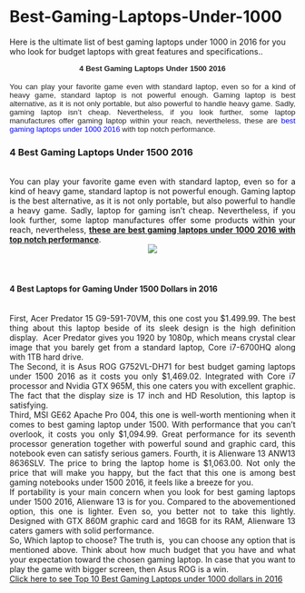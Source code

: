 # Best-Gaming-Laptops-Under-1000
Here is the ultimate list of best gaming laptops under 1000 in 2016 for you who look for budget laptops with great features and specifications..

<div>

</div>
<div align="center" style="margin: 0px; text-align: center;">
<b><span style="background: white; color: #222222; font-family: &quot;Arial&quot;,&quot;sans-serif&quot;; font-size: 10pt; margin: 0px;">4 Best Gaming Laptops Under 1500 2016</span></b></div>
<div>

</div>
<div style="margin: 0px; text-align: justify; text-justify: inter-ideograph;">
<br /></div>
<div>

</div>
<div style="margin: 0px; text-align: justify; text-justify: inter-ideograph;">
<span style="background: white; color: #222222; font-family: &quot;Arial&quot;,&quot;sans-serif&quot;; font-size: 10pt; margin: 0px;">You can play your favorite game even with standard laptop,
even so for a kind of heavy game, standard laptop is not powerful enough. Gaming
laptop is best alternative, as it is not only portable, but also powerful to
handle heavy game. Sadly, gaming laptop isn’t cheap. Nevertheless, if you look
further, some laptop manufactures offer gaming laptop within your reach,
nevertheless, these are </span><span style="background: white; color: blue; font-family: &quot;Arial&quot;,&quot;sans-serif&quot;; font-size: 10pt; margin: 0px;">best gaming laptops under 1000 2016</span><span style="background: white; color: #222222; font-family: &quot;Arial&quot;,&quot;sans-serif&quot;; font-size: 10pt; margin: 0px;"> with top notch performance. </span></div>
<h3 style="text-align: justify;">
4 Best Gaming Laptops Under 1500 2016</h3>
<div style="text-align: justify;">
<br /></div>
<div style="text-align: justify;">
You can play your favorite game even with standard laptop, even so for a kind of heavy game, standard laptop is not powerful enough. Gaming laptop is the best alternative, as it is not only portable, but also powerful to handle a heavy game. Sadly, laptop for gaming isn’t cheap. Nevertheless, if you look further, some laptop manufactures offer some products within your reach, nevertheless, <b><a href="http://rajalaptop.com/gaming-notebooks/">these are best gaming laptops under 1000 2016 with top notch performance</a></b>.<br />
<div class="separator" style="clear: both; text-align: center;">
<a href="http://4.bp.blogspot.com/-PLCMWUQKO3g/VrGNWXcBSNI/AAAAAAAAAAo/eSThCrIOdHE/s1600/ASUS%2BROG%2BGL752VW-DH74.jpg" imageanchor="1" style="margin-left: 1em; margin-right: 1em;"><img border="0" src="http://4.bp.blogspot.com/-PLCMWUQKO3g/VrGNWXcBSNI/AAAAAAAAAAo/eSThCrIOdHE/s1600/ASUS%2BROG%2BGL752VW-DH74.jpg" /></a></div>
<br /></div>
<div style="text-align: justify;">
<br /></div>
<h4 style="text-align: justify;">
4 Best Laptops for Gaming Under 1500 Dollars in 2016</h4>
<div style="text-align: justify;">
<br />
First, Acer Predator 15 G9-591-70VM, this one cost you $1.499.99. The best thing about this laptop beside of its sleek design is the high definition display.&nbsp; Acer Predator gives you 1920 by 1080p, which means crystal clear image that you barely get from a standard laptop, Core i7-6700HQ along with 1TB hard drive. </div>
<div style="text-align: justify;">
The Second, it is Asus ROG G752VL-DH71 for best budget gaming laptops under 1500 2016 as it costs you only $1,469.02. Integrated with Core i7 processor and Nvidia GTX 965M, this one caters you with excellent graphic. The fact that the display size is 17 inch and HD Resolution, this laptop is satisfying. </div>
<div style="text-align: justify;">
Third, MSI GE62 Apache Pro 004, this one is well-worth mentioning when it comes to best gaming laptop under 1500. With performance that you can’t overlook, it costs you only $1,094.99. Great performance for its seventh processor generation together with powerful sound and graphic card, this notebook even can satisfy serious gamers. Fourth, it is Alienware 13 ANW13 8636SLV. The price to bring the laptop home is $1,063.00. Not only the price that will make you happy, but the fact that this one is among best gaming notebooks under 1500 2016, it feels like a breeze for you.</div>
<div style="text-align: justify;">
If portability is your main concern when you look for best gaming laptops under 1500 2016, Alienware 13 is for you. Compared to the abovementioned option, this one is lighter. Even so, you better not to take this lightly. Designed with GTX 860M graphic card and 16GB for its RAM, Alienware 13 caters gamers with solid performance. </div>
<div style="text-align: justify;">
So, Which laptop to choose? The truth is,&nbsp; you can choose any option that is mentioned above. Think about how much budget that you have and what your expectation toward the chosen gaming laptop. In case that you want to play the game with bigger screen, then Asus ROG is a win.<br>
<a href="https://www.behance.net/gallery/44733747/Top-10-Best-Gaming-Laptops-Under-1000-Dollars">Click here to see Top 10 Best Gaming Laptops under 1000 dollars in 2016</a>
</div>

